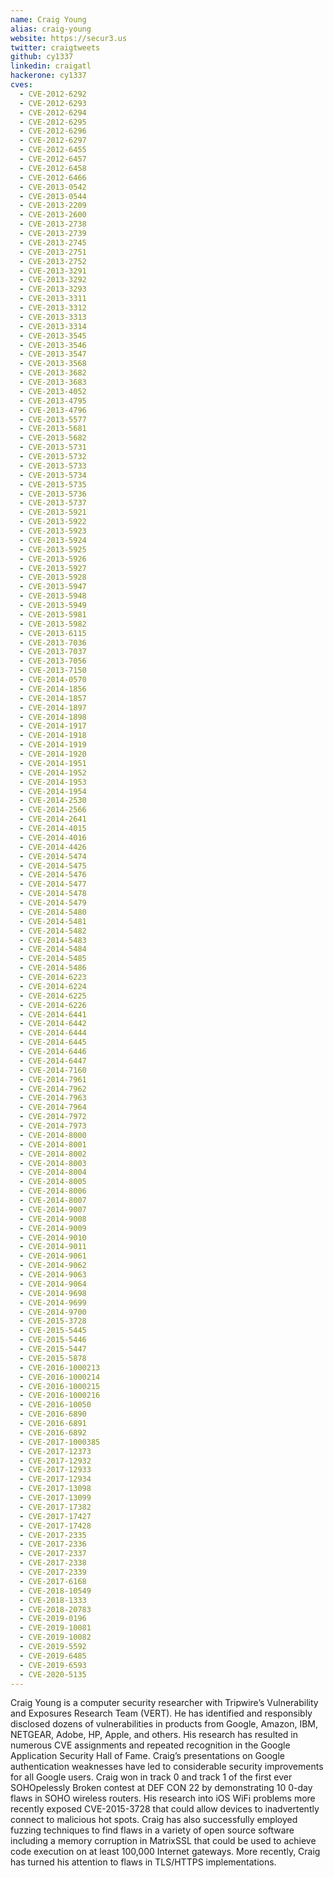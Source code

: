 ```yaml
---
name: Craig Young
alias: craig-young
website: https://secur3.us
twitter: craigtweets
github: cy1337
linkedin: craigatl
hackerone: cy1337
cves:
  - CVE-2012-6292
  - CVE-2012-6293
  - CVE-2012-6294
  - CVE-2012-6295
  - CVE-2012-6296
  - CVE-2012-6297
  - CVE-2012-6455
  - CVE-2012-6457
  - CVE-2012-6458
  - CVE-2012-6466
  - CVE-2013-0542
  - CVE-2013-0544
  - CVE-2013-2209
  - CVE-2013-2600
  - CVE-2013-2738
  - CVE-2013-2739
  - CVE-2013-2745
  - CVE-2013-2751
  - CVE-2013-2752
  - CVE-2013-3291
  - CVE-2013-3292
  - CVE-2013-3293
  - CVE-2013-3311
  - CVE-2013-3312
  - CVE-2013-3313
  - CVE-2013-3314
  - CVE-2013-3545
  - CVE-2013-3546
  - CVE-2013-3547
  - CVE-2013-3568
  - CVE-2013-3682
  - CVE-2013-3683
  - CVE-2013-4052
  - CVE-2013-4795
  - CVE-2013-4796
  - CVE-2013-5577
  - CVE-2013-5681
  - CVE-2013-5682
  - CVE-2013-5731
  - CVE-2013-5732
  - CVE-2013-5733
  - CVE-2013-5734
  - CVE-2013-5735
  - CVE-2013-5736
  - CVE-2013-5737
  - CVE-2013-5921
  - CVE-2013-5922
  - CVE-2013-5923
  - CVE-2013-5924
  - CVE-2013-5925
  - CVE-2013-5926
  - CVE-2013-5927
  - CVE-2013-5928
  - CVE-2013-5947
  - CVE-2013-5948
  - CVE-2013-5949
  - CVE-2013-5981
  - CVE-2013-5982
  - CVE-2013-6115
  - CVE-2013-7036
  - CVE-2013-7037
  - CVE-2013-7056
  - CVE-2013-7150
  - CVE-2014-0570
  - CVE-2014-1856
  - CVE-2014-1857
  - CVE-2014-1897
  - CVE-2014-1898
  - CVE-2014-1917
  - CVE-2014-1918
  - CVE-2014-1919
  - CVE-2014-1920
  - CVE-2014-1951
  - CVE-2014-1952
  - CVE-2014-1953
  - CVE-2014-1954
  - CVE-2014-2530
  - CVE-2014-2566
  - CVE-2014-2641
  - CVE-2014-4015
  - CVE-2014-4016
  - CVE-2014-4426
  - CVE-2014-5474
  - CVE-2014-5475
  - CVE-2014-5476
  - CVE-2014-5477
  - CVE-2014-5478
  - CVE-2014-5479
  - CVE-2014-5480
  - CVE-2014-5481
  - CVE-2014-5482
  - CVE-2014-5483
  - CVE-2014-5484
  - CVE-2014-5485
  - CVE-2014-5486
  - CVE-2014-6223
  - CVE-2014-6224
  - CVE-2014-6225
  - CVE-2014-6226
  - CVE-2014-6441
  - CVE-2014-6442
  - CVE-2014-6444
  - CVE-2014-6445
  - CVE-2014-6446
  - CVE-2014-6447
  - CVE-2014-7160
  - CVE-2014-7961
  - CVE-2014-7962
  - CVE-2014-7963
  - CVE-2014-7964
  - CVE-2014-7972
  - CVE-2014-7973
  - CVE-2014-8000
  - CVE-2014-8001
  - CVE-2014-8002
  - CVE-2014-8003
  - CVE-2014-8004
  - CVE-2014-8005
  - CVE-2014-8006
  - CVE-2014-8007
  - CVE-2014-9007
  - CVE-2014-9008
  - CVE-2014-9009
  - CVE-2014-9010
  - CVE-2014-9011
  - CVE-2014-9061
  - CVE-2014-9062
  - CVE-2014-9063
  - CVE-2014-9064
  - CVE-2014-9698
  - CVE-2014-9699
  - CVE-2014-9700
  - CVE-2015-3728
  - CVE-2015-5445
  - CVE-2015-5446
  - CVE-2015-5447
  - CVE-2015-5878
  - CVE-2016-1000213
  - CVE-2016-1000214
  - CVE-2016-1000215
  - CVE-2016-1000216
  - CVE-2016-10050
  - CVE-2016-6890
  - CVE-2016-6891
  - CVE-2016-6892
  - CVE-2017-1000385
  - CVE-2017-12373
  - CVE-2017-12932
  - CVE-2017-12933
  - CVE-2017-12934
  - CVE-2017-13098
  - CVE-2017-13099
  - CVE-2017-17382
  - CVE-2017-17427
  - CVE-2017-17428
  - CVE-2017-2335
  - CVE-2017-2336
  - CVE-2017-2337
  - CVE-2017-2338
  - CVE-2017-2339
  - CVE-2017-6168
  - CVE-2018-10549
  - CVE-2018-1333
  - CVE-2018-20783
  - CVE-2019-0196
  - CVE-2019-10081
  - CVE-2019-10082
  - CVE-2019-5592
  - CVE-2019-6485
  - CVE-2019-6593
  - CVE-2020-5135
---
```

Craig Young is a computer security researcher with Tripwire’s Vulnerability and Exposures Research Team (VERT). He has identified and responsibly disclosed dozens of vulnerabilities in products from Google, Amazon, IBM, NETGEAR, Adobe, HP, Apple, and others. His research has resulted in numerous CVE assignments and repeated recognition in the Google Application Security Hall of Fame. Craig’s presentations on Google authentication weaknesses have led to considerable security improvements for all Google users. Craig won in track 0 and track 1 of the first ever SOHOpelessly Broken contest at DEF CON 22 by demonstrating 10 0-day flaws in SOHO wireless routers. His research into iOS WiFi problems more recently exposed CVE-2015-3728 that could allow devices to inadvertently connect to malicious hot spots. Craig has also successfully employed fuzzing techniques to find flaws in a variety of open source software including a memory corruption in MatrixSSL that could be used to achieve code execution on at least 100,000 Internet gateways. More recently, Craig has turned his attention to flaws in TLS/HTTPS implementations.
